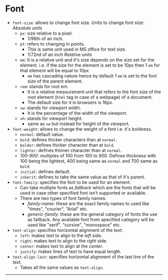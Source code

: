 # Font
- `font-size`: allows to change font size. Units to change font size:
	*Absolute units*
	- `px`: size relative to a pixel. 
		- 1/96th of an inch.
	- `pt`: refers to changing in points. 
		- This is same unit used in MS office for text size. 
		- 1/72nd of an inch
	*Relative units*
	- `em`: It is a relative unit and it's size depends on the size set for the element. i.e. if the size for the element is set to be 10px then 1 `em` for that element will be equal to 10px
		- `em` has cascading nature hence by default 1 `em` is set to the font size of the parent element.
	- `rem`: stands for root em.
		- It is a relative measurement unit that refers to the font size of the root element (`html` tag in case of a webpage) of a document.
		- The default size for it in browsers is 16px.
	- `vw`: stands for viewport width.
		- It is the percentage of the width of the viewport.
	- `vh`: stands for viewport height.
		- same as `vw` but instead for height of the viewport.
- `font-weight`: allows to change the weight of a font i.e. it's boldness.
	- `normal`:  default value.
	- `bold`: defines thicker characters than at `normal`. 
	- `bolder`: defines thicker character than at `bold`.
	- `lighter`: defines thinner character than at `normal`.
	- *100-900*: multiples of 100 from 100 to 900. Defines thickness with 100 being the lightest, 400 being same as `normal` and 700 same as `bold`.
	- `initial`: defines default.
	- `inherit`: defines to take the same value as that of it's parent.
- `font-family`: specifies the font to be used for an element.
	- Can take multiple fonts as *fallback* which are the fonts that will be used in case other specified font isn't supported or available.
	- There are two types of font family names:
		- *family-name*: these are the exact family names to used like "times", "courier", "Arial" etc.
		- *generic-family*: these are the general category of fonts the use as fallback. Any available font from specified category will be used like "serif", "cursive", "monospace" etc.
- `text-align`: specifies horizontal alignment of the text:
	- `left`: makes text to align to the *left* side.
	-  `right`: makes text to align to the *right* side.
	-  `center`: makes text to align at the *center*.
	- `justify`: makes lines of text to have equal length.
- `text-align-last`: specifies horizontal alignment of the last line of the text.
	- Takes all the same values as `text-align`.
---
